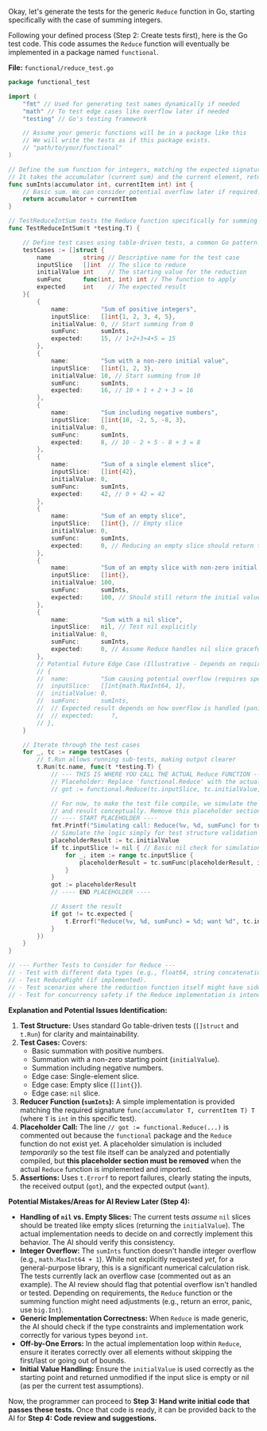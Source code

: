 Okay, let's generate the tests for the generic `Reduce` function in Go, starting specifically with the case of summing integers.

Following your defined process (Step 2: Create tests first), here is the Go test code. This code assumes the `Reduce` function will eventually be implemented in a package named `functional`.

**File:** `functional/reduce_test.go`

```go
package functional_test

import (
	"fmt" // Used for generating test names dynamically if needed
	"math" // To test edge cases like overflow later if needed
	"testing" // Go's testing framework

	// Assume your generic functions will be in a package like this
	// We will write the tests as if this package exists.
	// "path/to/your/functional"
)

// Define the sum function for integers, matching the expected signature for Reduce.
// It takes the accumulator (current sum) and the current element, returning the new sum.
func sumInts(accumulator int, currentItem int) int {
	// Basic sum. We can consider potential overflow later if required.
	return accumulator + currentItem
}

// TestReduceIntSum tests the Reduce function specifically for summing integers.
func TestReduceIntSum(t *testing.T) {

	// Define test cases using table-driven tests, a common Go pattern.
	testCases := []struct {
		name         string // Descriptive name for the test case
		inputSlice   []int  // The slice to reduce
		initialValue int    // The starting value for the reduction
		sumFunc      func(int, int) int // The function to apply
		expected     int    // The expected result
	}{
		{
			name:         "Sum of positive integers",
			inputSlice:   []int{1, 2, 3, 4, 5},
			initialValue: 0, // Start summing from 0
			sumFunc:      sumInts,
			expected:     15, // 1+2+3+4+5 = 15
		},
		{
			name:         "Sum with a non-zero initial value",
			inputSlice:   []int{1, 2, 3},
			initialValue: 10, // Start summing from 10
			sumFunc:      sumInts,
			expected:     16, // 10 + 1 + 2 + 3 = 16
		},
		{
			name:         "Sum including negative numbers",
			inputSlice:   []int{10, -2, 5, -8, 3},
			initialValue: 0,
			sumFunc:      sumInts,
			expected:     8, // 10 - 2 + 5 - 8 + 3 = 8
		},
		{
			name:         "Sum of a single element slice",
			inputSlice:   []int{42},
			initialValue: 0,
			sumFunc:      sumInts,
			expected:     42, // 0 + 42 = 42
		},
		{
			name:         "Sum of an empty slice",
			inputSlice:   []int{}, // Empty slice
			initialValue: 0,
			sumFunc:      sumInts,
			expected:     0, // Reducing an empty slice should return the initial value
		},
		{
			name:         "Sum of an empty slice with non-zero initial value",
			inputSlice:   []int{},
			initialValue: 100,
			sumFunc:      sumInts,
			expected:     100, // Should still return the initial value
		},
		{
			name:         "Sum with a nil slice",
			inputSlice:   nil, // Test nil explicitly
			initialValue: 0,
			sumFunc:      sumInts,
			expected:     0, // Assume Reduce handles nil slice gracefully like an empty slice
		},
		// Potential Future Edge Case (Illustrative - Depends on requirements)
		// {
		//  name:         "Sum causing potential overflow (requires specific handling)",
		//  inputSlice:   []int{math.MaxInt64, 1},
		//  initialValue: 0,
		//  sumFunc:      sumInts,
		//  // Expected result depends on how overflow is handled (panic, wrap, error?)
		//  // expected:     ?,
		// },
	}

	// Iterate through the test cases
	for _, tc := range testCases {
		// t.Run allows running sub-tests, making output clearer
		t.Run(tc.name, func(t *testing.T) {
			// --- THIS IS WHERE YOU CALL THE ACTUAL Reduce FUNCTION ---
			// Placeholder: Replace 'functional.Reduce' with the actual call once implemented.
			// got := functional.Reduce(tc.inputSlice, tc.initialValue, tc.sumFunc)

			// For now, to make the test file compile, we simulate the call
			// and result conceptually. Remove this placeholder section later.
			// ---- START PLACEHOLDER ----
			fmt.Printf("Simulating call: Reduce(%v, %d, sumFunc) for test '%s'\n", tc.inputSlice, tc.initialValue, tc.name)
			// Simulate the logic simply for test structure validation
			placeholderResult := tc.initialValue
			if tc.inputSlice != nil { // Basic nil check for simulation
				for _, item := range tc.inputSlice {
					placeholderResult = tc.sumFunc(placeholderResult, item)
				}
			}
			got := placeholderResult
			// ---- END PLACEHOLDER ----

			// Assert the result
			if got != tc.expected {
				t.Errorf("Reduce(%v, %d, sumFunc) = %d; want %d", tc.inputSlice, tc.initialValue, got, tc.expected)
			}
		})
	}
}

// --- Further Tests to Consider for Reduce ---
// - Test with different data types (e.g., float64, string concatenation) once Reduce is generic.
// - Test ReduceRight (if implemented).
// - Test scenarios where the reduction function itself might have side effects or errors (how should Reduce handle this?).
// - Test for concurrency safety if the Reduce implementation is intended to be used concurrently.
```

**Explanation and Potential Issues Identification:**

1.  **Test Structure:** Uses standard Go table-driven tests (`[]struct` and `t.Run`) for clarity and maintainability.
2.  **Test Cases:** Covers:
    * Basic summation with positive numbers.
    * Summation with a non-zero starting point (`initialValue`).
    * Summation including negative numbers.
    * Edge case: Single-element slice.
    * Edge case: Empty slice (`[]int{}`).
    * Edge case: `nil` slice.
3.  **Reducer Function (`sumInts`):** A simple implementation is provided matching the required signature `func(accumulator T, currentItem T) T` (where `T` is `int` in this specific test).
4.  **Placeholder Call:** The line `// got := functional.Reduce(...)` is commented out because the `functional` package and the `Reduce` function do not exist yet. A placeholder simulation is included *temporarily* so the test file itself can be analyzed and potentially compiled, but **this placeholder section must be removed** when the actual `Reduce` function is implemented and imported.
5.  **Assertions:** Uses `t.Errorf` to report failures, clearly stating the inputs, the received output (`got`), and the expected output (`want`).

**Potential Mistakes/Areas for AI Review Later (Step 4):**

* **Handling of `nil` vs. Empty Slices:** The current tests *assume* `nil` slices should be treated like empty slices (returning the `initialValue`). The actual implementation needs to decide on and correctly implement this behavior. The AI should verify this consistency.
* **Integer Overflow:** The `sumInts` function doesn't handle integer overflow (e.g., `math.MaxInt64 + 1`). While not explicitly requested *yet*, for a general-purpose library, this is a significant numerical calculation risk. The tests currently lack an overflow case (commented out as an example). The AI review should flag that potential overflow isn't handled or tested. Depending on requirements, the `Reduce` function or the summing function might need adjustments (e.g., return an error, panic, use `big.Int`).
* **Generic Implementation Correctness:** When `Reduce` is made generic, the AI should check if the type constraints and implementation work correctly for various types beyond `int`.
* **Off-by-One Errors:** In the actual implementation loop within `Reduce`, ensure it iterates correctly over all elements without skipping the first/last or going out of bounds.
* **Initial Value Handling:** Ensure the `initialValue` is used correctly as the starting point and returned unmodified if the input slice is empty or nil (as per the current test assumptions).

Now, the programmer can proceed to **Step 3: Hand write initial code that passes these tests.** Once that code is ready, it can be provided back to the AI for **Step 4: Code review and suggestions.**